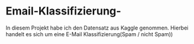 # Email-Klassifizierung-
In diesem Projekt habe ich den Datensatz aus Kaggle genommen. Hierbei handelt es sich um eine E-Mail Klassifizierung(Spam / nicht Spam))
